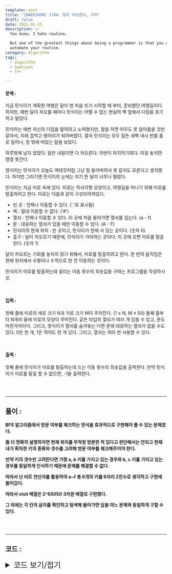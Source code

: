 ```yaml
---
template: post
title: "[BAEKJOON] 1194. 달이 차오른다, 가자"
draft: false
date: 2021-01-15
description: >-
  You know, I hate routine.

  But one of the greatest things about being a programmer is that you can
  automate your routine.
category: Algorithm
tags:
  - algorithm
  - baekjoon
  - C++

---
```




#### 문제 : 

지금 민식이가 계획한 여행은 달이 맨 처음 뜨기 시작할 때 부터, 준비했던 여행길이다. 하지만, 매번 달이 차오를 때마다 민식이는 어쩔 수 없는 현실의 벽 앞에서 다짐을 포기하고 말았다.

민식이는 매번 자신의 다짐을 말하려고 노력했지만, 말을 하면 아무도 못 알아들을 것만 같아서, 지레 겁먹고 벙어리가 되어버렸다. 결국 민식이는 모두 잠든 새벽 네시 반쯤 홀로 일어나, 창 밖에 떠있는 달을 보았다.

하루밖에 남지 않았다. 달은 내일이면 다 차오른다. 이번이 마지막기회다. 이걸 놓치면 영영 못간다.

영식이는 민식이가 오늘도 여태것처럼 그냥 잠 들어버려서 못 갈지도 모른다고 생각했다. 하지만 그러기엔 민식이의 눈에는 저기 뜬 달이 너무나 떨렸다.

민식이는 지금 미로 속에 있다. 미로는 직사각형 모양이고, 여행길을 떠나기 위해 미로를 탈출하려고 한다. 미로는 다음과 같이 구성되어져있다.

- 빈 곳 : 언제나 이동할 수 있다. ('.‘로 표시됨)
- 벽 : 절대 이동할 수 없다. (‘#’)
- 열쇠 : 언제나 이동할 수 있다. 이 곳에 처음 들어가면 열쇠를 집는다. (a - f)
- 문 : 대응하는 열쇠가 있을 때만 이동할 수 있다. (A - F)
- 민식이의 현재 위치 : 빈 곳이고, 민식이가 현재 서 있는 곳이다. (숫자 0)
- 출구 : 달이 차오르기 때문에, 민식이가 가야하는 곳이다. 이 곳에 오면 미로를 탈출한다. (숫자 1)

달이 차오르는 기회를 놓치지 않기 위해서, 미로를 탈출하려고 한다. 한 번의 움직임은 현재 위치에서 수평이나 수직으로 한 칸 이동하는 것이다.

민식이가 미로를 탈출하는데 걸리는 이동 횟수의 최솟값을 구하는 프로그램을 작성하시오.

<br/>

#### 입력 :

첫째 줄에 미로의 세로 크기 N과 가로 크기 M이 주어진다. (1 ≤ N, M ≤ 50) 둘째 줄부터 N개의 줄에 미로의 모양이 주어진다. 같은 타입의 열쇠가 여러 개 있을 수 있고, 문도 마찬가지이다. 그리고, 영식이가 열쇠를 숨겨놓는 다면 문에 대응하는 열쇠가 없을 수도 있다. 0은 한 개, 1은 적어도 한 개 있다. 그리고, 열쇠는 여러 번 사용할 수 있다.

<br/>

#### 출력 : 

첫째 줄에 민식이가 미로를 탈출하는데 드는 이동 횟수의 최솟값을 출력한다. 만약 민식이가 미로를 탈출 할 수 없으면, -1을 출력한다.

<br/>

<br/>

___

## 풀이 :

**BFS 알고리즘에서 방문 여부를 체크하는 방식을 효과적으로 구현해야 풀 수 있는 문제였다.**

**좀 더 명확히 설명하자면 현재 위치를 무작정 방문한 적 있다고 판단해서는 안되고 현재 내가 획득한 키의 종류와 갯수를 고려해 방문 여부를 체크해주어야 한다.**

**만약 키의 갯수만 고려한다면 가령 a, b 키를 가지고 있는 경우와 b, c 키를 가지고 있는 경우를 동일하게 인식하기 때문에 문제를 해결할 수 없다.**

**따라서 난 비트 연산자를 활용하여 a~f 총 6개의 키를 6자리 2진수로 생각하고 구현에 들어갔다.**

**따라서 visit 배열은 2^6*50*50 3차원 배열로 구현했다.**

**그 외에는 각 칸의 글자를 확인하고 탐색해 들어가면 답을 여느 문제와 동일하게 구할 수 있다.**

<br/>

<br/>

---

## 코드 :

<details>
<summary style="cursor:pointer; font-size:1.5rem">
	코드 보기/접기
</summary>

```c++
#include <iostream>
#include <queue>
#include <algorithm>

#define INF 987654321

using namespace std;
typedef struct Qnode {
    int x, y, dist, keycnt;
} Qnode;

bool visit[64][50][50];
char map[50][50];
int w, h, di[4] = {0, 1, 0, -1}, dj[4] = {1, 0, -1, 0};

int bfs(int x, int y) {
    queue<Qnode> q;
    int ansdist = INF;
    q.push(Qnode{x, y, 0, 0});
    visit[0][x][y] = true;

    while (!q.empty()) {
        int curx = q.front().x, cury = q.front().y, curd = q.front().dist, curcnt = q.front().keycnt;
        q.pop();
        for (int k = 0; k < 4; k++) {
            int cmpx = curx + di[k], cmpy = cury + dj[k];
            if (0 <= cmpx && cmpx < h && 0 <= cmpy && cmpy < w && map[cmpx][cmpy] != '#') {
                if (map[cmpx][cmpy] == '1') ansdist = min(ansdist, curd + 1);
                else if (map[cmpx][cmpy] == '.' && !visit[curcnt][cmpx][cmpy]) {
                    q.push(Qnode{cmpx, cmpy, curd + 1, curcnt});
                    visit[curcnt][cmpx][cmpy] = true;
                } else if ('a' <= map[cmpx][cmpy] && map[cmpx][cmpy] <= 'f') {
                    int cmpcnt = curcnt | (1 << (map[cmpx][cmpy] - 'a'));
                    if (!visit[cmpcnt][cmpx][cmpy]) {
                        q.push(Qnode{cmpx, cmpy, curd + 1, cmpcnt});
                        visit[cmpcnt][cmpx][cmpy] = true;
                    }
                } else if ('A' <= map[cmpx][cmpy] && map[cmpx][cmpy] <= 'F' &&
                           (curcnt & (1 << (map[cmpx][cmpy] - 'A'))) && !visit[curcnt][cmpx][cmpy]) {
                    q.push(Qnode{cmpx, cmpy, curd + 1, curcnt});
                    visit[curcnt][cmpx][cmpy] = true;
                }
            }
        }
    }
    return ((ansdist == INF) ? -1 : ansdist);
}

int main() {
    int stx, sty;
    cin >> h >> w;
    for (int i = 0; i < h; i++)
        for (int j = 0; j < w; j++) {
            cin >> map[i][j];
            if (map[i][j] == '0') {
                stx = i;
                sty = j;
                map[i][j] = '.';
            }
        }
    cout << bfs(stx, sty) << '\n';
    return 0;
}
```

</details>
<br/>

